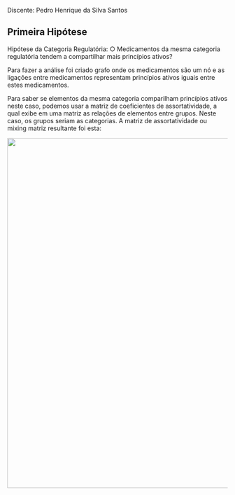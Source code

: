 Discente: Pedro Henrique da Silva Santos

## Primeira Hipótese 
Hipótese da Categoria Regulatória: ○ Medicamentos da mesma categoria regulatória tendem a compartilhar 
mais princípios ativos?

Para fazer a análise foi criado grafo onde os medicamentos são um nó e as ligações entre medicamentos representam princípios atívos iguais entre estes medicamentos.

Para saber se elementos da mesma categoria comparilham princípios atívos neste caso, podemos usar a matriz de coeficientes de assortatividade, a qual exibe em uma matriz as relações de elementos entre grupos. Neste caso, os grupos seriam as categorias.
A matriz de assortatividade ou mixing matriz resultante foi esta:

<center><img width="800" src="src/img/Mixing_Matrix.jpg"></center>

